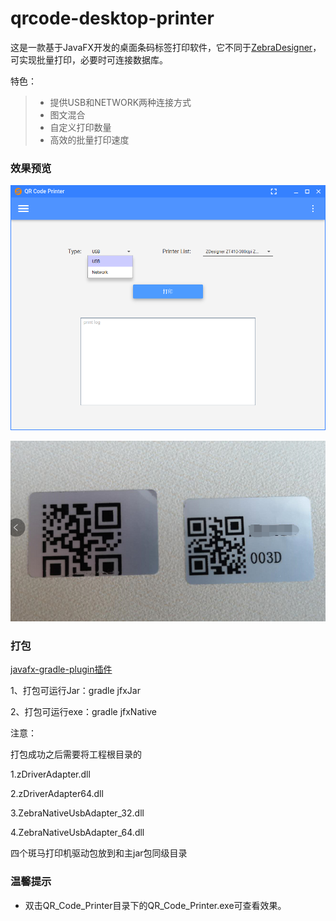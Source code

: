 # qrcode-desktop-printer

这是一款基于JavaFX开发的桌面条码标签打印软件，它不同于[ZebraDesigner](https://www.zebra.cn/us/en/products/software/barcode-printers/zebralink/zebra-designer.html)，可实现批量打印，必要时可连接数据库。

特色：
>* 提供USB和NETWORK两种连接方式
>* 图文混合
>* 自定义打印数量
>* 高效的批量打印速度

### 效果预览

 ![screenshot](/screenshot/desktop_printer.png)
 
 ![screenshot](/screenshot/qrcode.png)
 

### 打包

[javafx-gradle-plugin插件](https://github.com/FibreFoX/javafx-gradle-plugin)

1、打包可运行Jar：gradle jfxJar 

2、打包可运行exe：gradle jfxNative 

注意：

打包成功之后需要将工程根目录的

  1.zDriverAdapter.dll

  2.zDriverAdapter64.dll
    
  3.ZebraNativeUsbAdapter_32.dll
  
  4.ZebraNativeUsbAdapter_64.dll

四个斑马打印机驱动包放到和主jar包同级目录

### 温馨提示

* 双击QR_Code_Printer目录下的QR_Code_Printer.exe可查看效果。
 
 
